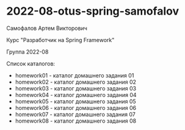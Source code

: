 # 2022-08-otus-spring-samofalov

<p>Самофалов Артем Викторович</p>
<p>Курс "Разработчик на Spring Framework"</p>
<p>Группа 2022-08</p>

<p>Список каталогов:</p>
<ul>
<li>homework01 - каталог домашнего задания 01</li>
<li>homework02 - каталог домашнего задания 02</li>
<li>homework03 - каталог домашнего задания 03</li>
<li>homework04 - каталог домашнего задания 04</li>
<li>homework05 - каталог домашнего задания 05</li>
<li>homework06 - каталог домашнего задания 06</li>
<li>homework07 - каталог домашнего задания 07</li>
<li>homework08 - каталог домашнего задания 08</li>
</ul>